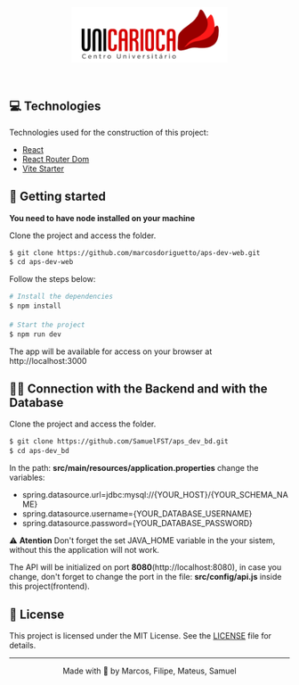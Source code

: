 <p align="center">
  <img alt="Uncarioca" src=".github/logo-unicarioca.png" width="280px">
</p>

<br>

## 💻 Technologies

Technologies used for the construction of this project:

- [React](https://reactjs.org)
- [React Router Dom](https://reactrouter.com/en/main)
- [Vite Starter](https://vitejs.dev/)

## 🚀 Getting started

**You need to have node installed on your machine**

Clone the project and access the folder.

```bash
$ git clone https://github.com/marcosdoriguetto/aps-dev-web.git
$ cd aps-dev-web
```

Follow the steps below:

```bash
# Install the dependencies
$ npm install

# Start the project
$ npm run dev
```

The app will be available for access on your browser at http://localhost:3000

## 👩‍💻 Connection with the Backend and with the Database

Clone the project and access the folder.

```bash
$ git clone https://github.com/SamuelFST/aps_dev_bd.git
$ cd aps-dev_bd
```

In the path: **src/main/resources/application.properties** change the variables:

- spring.datasource.url=jdbc:mysql://{YOUR_HOST}/{YOUR_SCHEMA_NAME}
- spring.datasource.username={YOUR_DATABASE_USERNAME}
- spring.datasource.password={YOUR_DATABASE_PASSWORD}

⚠ **Atention**
Don't forget the set JAVA_HOME variable in the your sistem, without this the application will not work.

The API will be initialized on port **8080**(http://localhost:8080), in case you change, don't forget to change the port in the file: **src/config/api.js** inside this project(frontend).

## 📝 License

This project is licensed under the MIT License. See the [LICENSE](LICENSE.md) file for details.

---

<p align="center">Made with 💜 by Marcos, Filipe, Mateus, Samuel</p>
